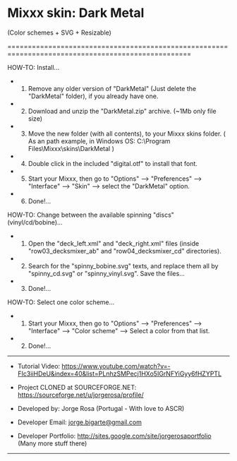 # Mixxx skin: Dark Metal
(Color schemes + SVG + Resizable)

===================================================================================================

HOW-TO: Install...

- 1) Remove any older version of "DarkMetal" (Just delete the "DarkMetal" folder), if you already have one.
- 2) Download and unzip the "DarkMetal.zip" archive. (~1Mb only file size)
- 3) Move the new folder (with all contents), to your Mixxx skins folder. ( As an path example, in Windows OS: C:\Program Files\Mixxx\skins\DarkMetal )
- 4) Double click in the included "digital.otf" to install that font.
- 5) Start your Mixxx, then go to "Options" --> "Preferences" --> "Interface" --> "Skin" --> select the "DarkMetal" option.
- 6) Done!...

HOW-TO: Change between the available spinning "discs" (vinyl/cd/bobine)...

- 1) Open the "deck_left.xml" and "deck_right.xml" files (inside "row03_decksmixer_ab" and "row04_decksmixer_cd" directories).
- 2) Search for the "spinny_bobine.svg" texts, and replace them all by "spinny_cd.svg" or "spinny_vinyl.svg". Save the files...
- 3) Done!...

HOW-TO: Select one color scheme...

- 1) Start your Mixxx, then go to "Options" --> "Preferences" --> "Interface" --> "Color scheme" --> Select a color from that list.
- 2) Done!...

--------------------------------------------------------------------------------------------------

- Tutorial Video: https://www.youtube.com/watch?v=-FIc3iiHDeU&index=40&list=PLnhzSMPecj1HXo5IGrNFYiGyy6fHZYPTL

- Project CLONED at SOURCEFORGE.NET: https://sourceforge.net/u/jorgerosa/profile/
- Developed by: Jorge Rosa (Portugal - With love to ASCR)
- Developer Email: jorge.bigarte@gmail.com
- Developer Portfolio: http://sites.google.com/site/jorgerosaportfolio (Many more stuff there)

--------------------------------------------------------------------------------------------------

